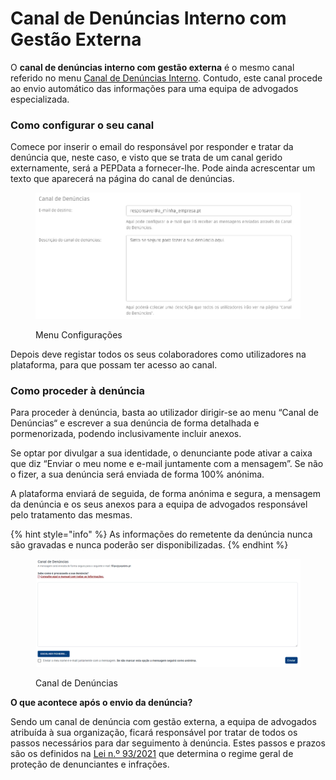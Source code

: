 # Canal de Denúncias Interno com Gestão Externa

O **canal de denúncias interno com gestão externa** é o mesmo canal referido no menu [Canal de Denúncias Interno](canal-de-denuncias-interno-com-gestao-externa.md). Contudo, este canal procede ao envio automático das informações para uma equipa de advogados especializada.

### Como configurar o seu canal

Comece por inserir o email do responsável por responder e tratar da denúncia que, neste caso, e visto que se trata de um canal gerido externamente, será a PEPData a fornecer-lhe. Pode ainda acrescentar um texto que aparecerá na página do canal de denúncias.

<figure><img src="../../.gitbook/assets/denuncia1.jpg" alt=""><figcaption><p>Menu Configurações</p></figcaption></figure>

Depois deve registar todos os seus colaboradores como utilizadores na plataforma, para que possam ter acesso ao canal.

### Como proceder à denúncia

Para proceder à denúncia, basta ao utilizador dirigir-se ao menu “Canal de Denúncias“ e escrever a sua denúncia de forma detalhada e pormenorizada, podendo inclusivamente incluir anexos.

Se optar por divulgar a sua identidade, o denunciante pode ativar a caixa que diz “Enviar o meu nome e e-mail juntamente com a mensagem”. Se não o fizer, a sua denúncia será enviada de forma 100% anónima.

A plataforma enviará de seguida, de forma anónima e segura, a mensagem da denúncia e os seus anexos para a equipa de advogados responsável pelo tratamento das mesmas.

{% hint style="info" %}
As informações do remetente da denúncia nunca são gravadas e nunca poderão ser disponibilizadas.
{% endhint %}

<figure><img src="../../.gitbook/assets/e (1).jpg" alt=""><figcaption><p>Canal de Denúncias</p></figcaption></figure>

**O que acontece após o envio da denúncia?**

Sendo um canal de denúncia com gestão externa, a equipa de advogados atribuída à sua organização, ficará responsável por tratar de todos os passos necessários para dar seguimento à denúncia. Estes passos e prazos são os definidos na [Lei n.º 93/2021](https://dre.pt/dre/detalhe/lei/93-2021-176147929?\_ts=1664361159196) que determina o regime geral de proteção de denunciantes e infrações.
